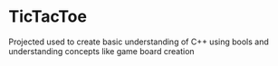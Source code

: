# TicTacToe
Projected used to create basic understanding of C++ using bools and understanding concepts like game board creation
